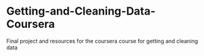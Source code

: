 # Getting-and-Cleaning-Data-Coursera
Final project and resources for the coursera course for getting and cleaning data
